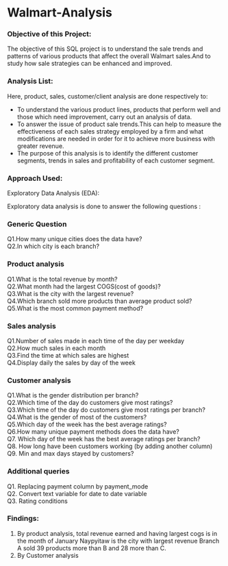 # Walmart-Analysis

### Objective of this Project:
The objective of this SQL project is to understand the sale trends and patterns of various products that affect the overall Walmart sales.And to study how sale strategies can be enhanced and improved. 

### Analysis List:
Here, product, sales, customer/client analysis are done respectively to:

- To understand the various product lines, products that perform well and those which need improvement, carry out an analysis of data.
- To answer the issue of product sale trends.This can help to measure the effectiveness of each sales strategy employed by a firm and what modifications are needed in order for it to achieve more business with greater revenue.
- The purpose of this analysis is to identify the different customer segments, trends in sales and profitability of each customer segment.

### Approach Used:

Exploratory Data Analysis (EDA):    

Exploratory data analysis is done to answer the following questions :
### Generic Question
Q1.How many unique cities does the data have?   
Q2.In which city is each branch?

### Product analysis
Q1.What is the total revenue by month?  
Q2.What month had the largest COGS(cost of goods)?   
Q3.What is the city with the largest revenue?    
Q4.Which branch sold more products than average product sold?   
Q5.What is the most common payment method?  

### Sales analysis
Q1.Number of sales made in each time of the day per weekday   
Q2.How much sales in each month    
Q3.Find the time at which sales are highest   
Q4.Display daily the sales by day of the week

### Customer analysis
Q1.What is the gender distribution per branch?   
Q2.Which time of the day do customers give most ratings?   
Q3.Which time of the day do customers give most ratings per branch?    
Q4.What is the gender of most of the customers?   
Q5.Which day of the week has the best average ratings?   
Q6.How many unique payment methods does the data have?    
Q7. Which day of the week has the best average ratings per branch?     
Q8. How long have been customers working (by adding another column)    
Q9. Min and max days stayed by customers?

### Additional queries
Q1. Replacing payment column by payment_mode   
Q2. Convert text variable for date to date variable   
Q3. Rating conditions

### Findings:
1) By product analysis, total revenue earned and having largest cogs is in the month of January
   Naypyitaw is the city with largest revenue
   Branch A sold 39 products more than B and 28 more than C.
2) By Customer analysis

